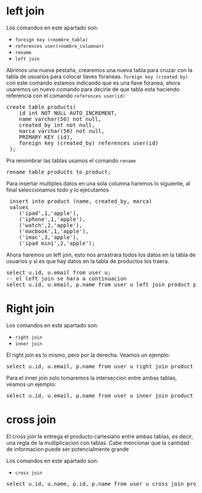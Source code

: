 # left join

Los comandos en este apartado son:
 * `foreign key (<nombre_tabla)`
 * `references user(<nombre_columna>)`
 * `rename`
 * `left join`

Abrimos una nueva pestaña, crearemos una nueva tabla para cruzar con la tabla de usuarios para colocar llaves foraneas. `foreign key (created by)` con este comando estamos indicando que es una llave foranea, ahora usaremos un nuevo comando para decirle de que tabla esta haciendo referencia con el comando `references user(id)`

<pre>
create table products(
	id int NOT NULL AUTO_INCREMENT,
    name varchar(50) not null,
    created_by int not null,
    marca varchar(50) not null,
    PRIMARY KEY (id), 
    foreign key (created_by) references user(id)
 );
</pre>

Pra renombrar las tablas usamos el comando `rename`

<pre>
rename table products to product; 
</pre>

Para insertar multiples datos en una sola columna haremos lo siguiente, al final seleccionamos todo y lo ejecutamos

<pre>
 insert into product (name, created_by, marca)
 values
	('ipad',1,'apple'),
    ('iphone',1,'apple'),
    ('watch',2,'apple'),
    ('macbook',1,'apple'),
    ('imac',3,'apple'),
    ('ipad mini',2,'apple');
</pre>

Ahora haremos un left join, esto nos arrastrara todos los datos en la tabla de usuarios y si es que hay datos en la tabla de productos los traera.

<pre>
select u.id, u.email from user u;
-- el left join se hara a continuacion
select u.id, u.email, p.name from user u left join product p on u.id = p.created_by;
</pre>

# Right join

Los comandos en este apartado son:
 * `right join`
 * `inner join`

El right join es lo mismo, pero por la derecha. Veamos un ejemplo:

<pre>
select u.id, u.email, p.name from user u right join product p on u.id = p.created_by;
</pre>

Para el inner join solo tomaremos la interseccion entre ambas tablas, veamos un ejemplo:

<pre>
select u.id, u.email, p.name from user u inner join product p on u.id = p.created_by;
</pre>

# cross join

El cross join te entrega el producto cartesiano entre ambas tablas, es decir, una regla de la multiplicacion con tablas. Cabe mencionar que la cantidad de informacion puede ser potencialmente grande

Los comandos en este apartado son:
 * `cross join`

<pre>
select u.id, u.name, p.id, p.name from user u cross join product p;
</pre>
